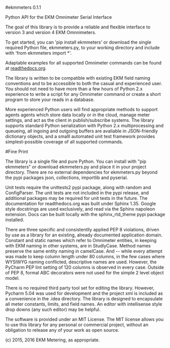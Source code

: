 #ekmmeters 0.1.1

Python API for the EKM Omnimeter Serial Interface

The goal of this library is to provide a reliable and flexible interface to version 3 and version 4 EKM Omnnimeters.

To get started, you can 'pip install ekmmeters' or download the single required Python file, ekmmeters.py, to your working directory and include with 'from ekmmeters import *'.  

Adaptable examples for all supported Omnimeter commands can be found at <a href="http://ekmmeters.readthedocs.org/en">
readthedocs.org</a>.


The library is written to be compatible with existing EKM field naming conventions and to be accessible to both the casual and experienced user.  You should not need to have more than a few hours of Python 2.x experience to write a script for any Omnimeter command or create a short program to store your reads in a database.

More experienced Python users will find appropriate methods to support agents agents which store data locally or in the cloud, manage meter settings, and act as the client in publish/subscribe systems.  The library  supports standard Python serialization with Python 2.x multiprocessing and queueing, all ingoing and outgoing buffers are avaliable in JSON-friendly dictionary objects, and a smalll automated unit test framework provides simplest-possible coverage of all supported commands.  

#Fine Print

The library is a single file and pure Python.  You can install with "pip ekmmeters" or download ekmmeters.py and place it in your project directory.  There are no external dependencies for ekmmeters.py beyond the pypi packages json, collections, importlib and pyserial.  

Unit tests require the unittests2 pypi package, along with random and ConfigParser.  The unit tests are not included
in the pypi release, and additional packages may be required for unit tests in the future.  The documentation for readthedocs.org was built under Sphinx 1.35. Google style docstrings are used exclusively, and read via the Sphinx napoleon extension.  Docs can be built locally with the sphinx_rtd_theme pypi package installed.

There are three specific and consistentlly applied PEP 8 violations, driven by use as a library for an existing, already documented application domain.  Constant and static names which refer to Omnimeter entities, in keeping with EKM naming in other systems, are in StudlyCase. Method names preserve the same entity naming in camelCase.  And -- while every attempt was made to keep column length under 80 columns, in the few cases where WYSIWYG naming conflicted, descriptive names are used.  However, the PyCharm PEP lint setting of 120 columns is observed in every case.  Outside of PEP 8, formal ABC decorators were not used for the simple 2 level object model.  

There is no required third party tool set for editing the library.  However, Pycharm 5.04 was used for development and the project xml is included as a convenience in the .idea directory.  The library is designed to encapsulate all meter constants, limits, and field names. An editor with intellisense style drop downs (any such editor) may be helpful. 

The software is provided under an MIT License.  The MIT license allows you to use this library for any personal or commercial project, without an obligation to release any of your work as open source.   

(c) 2015, 2016 EKM Metering, as appropriate.
